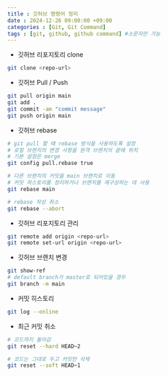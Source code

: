 ```yaml
---
title : 깃허브 명령어 정리
date : 2024-12-26 09:00:00 +09:00
categories : [Git, Git Command]
tags : [git, github, github command] #소문자만 가능
---
```


- 깃허브 리포지토리 clone

```bash
git clone <repo-url>
```

- 깃허브 Pull / Push

```bash
git pull origin main 
git add .
git commit -am "commit message"
git push origin main
```

- 깃허브 rebase

```bash
# git pull 할 때 rebase 방식을 사용하도록 설정
# 로컬 브랜치의 변경 사항을 원격 브랜치의 끝에 위치
# 기본 설정은 merge
git config pull.rebase true

# 다른 브랜치의 커밋을 main 브랜치로 이동
# 커밋 히스토리를 정리하거나 브랜치를 재구성하는 데 사용
git rebase main

# rebase 작성 취소
git rebase --abort
```

- 깃허브 리포지토리 관리

```bash
git remote add origin <repo-url>
git remote set-url origin <repo-url>
```

- 깃허브 브랜치 변경

```bash
git show-ref
# default branch가 master로 되어있을 경우
git branch -m main
```

- 커밋 히스토리

```bash
git log --online
```

- 최근 커밋 취소

```bash
# 코드까지 돌아감
git reset --hard HEAD~2

# 코드는 그대로 두고 커밋만 삭제
git reset --soft HEAD~1
```